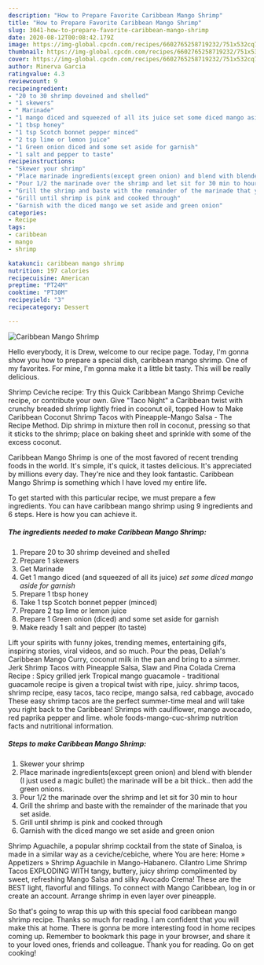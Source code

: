 ```yaml
---
description: "How to Prepare Favorite Caribbean Mango Shrimp"
title: "How to Prepare Favorite Caribbean Mango Shrimp"
slug: 3041-how-to-prepare-favorite-caribbean-mango-shrimp
date: 2020-08-12T00:08:42.179Z
image: https://img-global.cpcdn.com/recipes/6602765258719232/751x532cq70/caribbean-mango-shrimp-recipe-main-photo.jpg
thumbnail: https://img-global.cpcdn.com/recipes/6602765258719232/751x532cq70/caribbean-mango-shrimp-recipe-main-photo.jpg
cover: https://img-global.cpcdn.com/recipes/6602765258719232/751x532cq70/caribbean-mango-shrimp-recipe-main-photo.jpg
author: Minerva Garcia
ratingvalue: 4.3
reviewcount: 9
recipeingredient:
- "20 to 30 shrimp deveined and shelled"
- "1 skewers"
- " Marinade"
- "1 mango diced and squeezed of all its juice set some diced mango aside for garnish"
- "1 tbsp honey"
- "1 tsp Scotch bonnet pepper minced"
- "2 tsp lime or lemon juice"
- "1 Green onion diced and some set aside for garnish"
- "1 salt and pepper to taste"
recipeinstructions:
- "Skewer your shrimp"
- "Place marinade ingredients(except green onion) and blend with blender (I just used a magic bullet) the marinade will be a bit thick.. then add the green onions."
- "Pour 1/2 the marinade over the shrimp and let sit for 30 min to hour"
- "Grill the shrimp and baste with the remainder of the marinade that you set aside."
- "Grill until shrimp is pink and cooked through"
- "Garnish with the diced mango we set aside and green onion"
categories:
- Recipe
tags:
- caribbean
- mango
- shrimp

katakunci: caribbean mango shrimp 
nutrition: 197 calories
recipecuisine: American
preptime: "PT24M"
cooktime: "PT30M"
recipeyield: "3"
recipecategory: Dessert

---
```



![Caribbean Mango Shrimp](https://img-global.cpcdn.com/recipes/6602765258719232/751x532cq70/caribbean-mango-shrimp-recipe-main-photo.jpg)

Hello everybody, it is Drew, welcome to our recipe page. Today, I'm gonna show you how to prepare a special dish, caribbean mango shrimp. One of my favorites. For mine, I'm gonna make it a little bit tasty. This will be really delicious.

Shrimp Ceviche recipe: Try this Quick Caribbean Mango Shrimp Ceviche recipe, or contribute your own. Give &#34;Taco Night&#34; a Caribbean twist with crunchy breaded shrimp lightly fried in coconut oil, topped How to Make Caribbean Coconut Shrimp Tacos with Pineapple-Mango Salsa - The Recipe Method. Dip shrimp in mixture then roll in coconut, pressing so that it sticks to the shrimp; place on baking sheet and sprinkle with some of the excess coconut.

Caribbean Mango Shrimp is one of the most favored of recent trending foods in the world. It's simple, it's quick, it tastes delicious. It's appreciated by millions every day. They're nice and they look fantastic. Caribbean Mango Shrimp is something which I have loved my entire life.


To get started with this particular recipe, we must prepare a few ingredients. You can have caribbean mango shrimp using 9 ingredients and 6 steps. Here is how you can achieve it.

<!--inarticleads1-->

##### The ingredients needed to make Caribbean Mango Shrimp:

1. Prepare 20 to 30 shrimp deveined and shelled
1. Prepare 1 skewers
1. Get  Marinade
1. Get 1 mango diced (and squeezed of all its juice) *set some diced mango aside for garnish*
1. Prepare 1 tbsp honey
1. Take 1 tsp Scotch bonnet pepper (minced)
1. Prepare 2 tsp lime or lemon juice
1. Prepare 1 Green onion (diced) and some set aside for garnish
1. Make ready 1 salt and pepper (to taste)


Lift your spirits with funny jokes, trending memes, entertaining gifs, inspiring stories, viral videos, and so much. Pour the peas, Dellah&#39;s Caribbean Mango Curry, coconut milk in the pan and bring to a simmer. Jerk Shrimp Tacos with Pineapple Salsa, Slaw and Pina Colada Crema Recipe : Spicy grilled jerk Tropical mango guacamole - traditional guacamole recipe is given a tropical twist with ripe, juicy. shrimp tacos, shrimp recipe, easy tacos, taco recipe, mango salsa, red cabbage, avocado These easy shrimp tacos are the perfect summer-time meal and will take you right back to the Caribbean! Shrimps with cauliflower, mango avocado, red paprika pepper and lime. whole foods-mango-cuc-shrimp nutrition facts and nutritional information. 

<!--inarticleads2-->

##### Steps to make Caribbean Mango Shrimp:

1. Skewer your shrimp
1. Place marinade ingredients(except green onion) and blend with blender (I just used a magic bullet) the marinade will be a bit thick.. then add the green onions.
1. Pour 1/2 the marinade over the shrimp and let sit for 30 min to hour
1. Grill the shrimp and baste with the remainder of the marinade that you set aside.
1. Grill until shrimp is pink and cooked through
1. Garnish with the diced mango we set aside and green onion


Shrimp Aguachile, a popular shrimp cocktail from the state of Sinaloa, is made in a similar way as a ceviche/cebiche, where You are here: Home » Appetizers » Shrimp Aguachile in Mango-Habanero. Cilantro Lime Shrimp Tacos EXPLODING WITH tangy, buttery, juicy shrimp complimented by sweet, refreshing Mango Salsa and silky Avocado Crema! These are the BEST light, flavorful and fillings. To connect with Mango Caribbean, log in or create an account. Arrange shrimp in even layer over pineapple. 

So that's going to wrap this up with this special food caribbean mango shrimp recipe. Thanks so much for reading. I am confident that you will make this at home. There is gonna be more interesting food in home recipes coming up. Remember to bookmark this page in your browser, and share it to your loved ones, friends and colleague. Thank you for reading. Go on get cooking!

